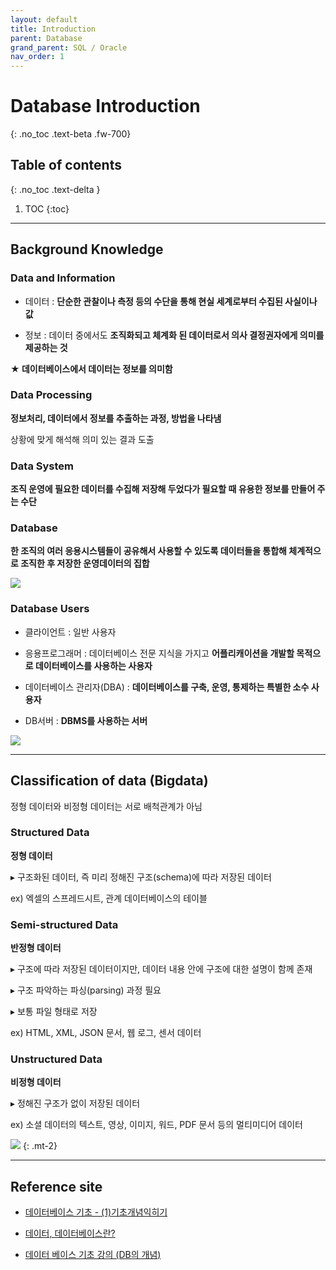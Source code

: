 ```yaml
---
layout: default
title: Introduction
parent: Database
grand_parent: SQL / Oracle
nav_order: 1
---
```


# Database Introduction
{: .no_toc .text-beta .fw-700}

## Table of contents
{: .no_toc .text-delta }

1. TOC
{:toc}

---

## Background Knowledge 

### Data and Information

* 데이터 : **단순한 관찰이나 측정 등의 수단을 통해 현실 세계로부터 수집된 사실이나 값**

* 정보 : 데이터 중에서도 **조직화되고 체계화 된 데이터로서 의사 결정권자에게 의미를 제공하는 것**

**★ 데이터베이스에서 데이터는 정보를 의미함**

### Data Processing

**정보처리, 데이터에서 정보를 추출하는 과정, 방법을 나타냄**

상황에 맞게 해석해 의미 있는 결과 도출

### Data System

**조직 운영에 필요한 데이터를 수집해 저장해 두었다가 필요할 때 유용한 정보를 만들어 주는 수단**

### Database

**한 조직의 여러 응용시스템들이 공유해서 사용할 수 있도록 데이터들을 통합해 체계적으로 조직한 후 저장한 운영데이터의 집합**
 
![](https://gekdev.github.io/docs/sql/database/example/data_system.png)

### Database Users

* 클라이언트 : 일반 사용자

* 응용프로그래머 : 데이터베이스 전문 지식을 가지고 **어플리캐이션을 개발할 목적으로 데이터베이스를 사용하는 사용자**

* 데이터베이스 관리자(DBA) : **데이터베이스를 구축, 운영, 통제하는 특별한 소수 사용자**

* DB서버 : **DBMS를 사용하는 서버**

![](https://gekdev.github.io/docs/sql/database/example/db_basic_structure.png)

---

## Classification of data (Bigdata)

정형 데이터와 비정형 데이터는 서로 배척관계가 아님

### Structured Data

**정형 데이터**

&#9656; 구조화된 데이터, 즉 미리 정해진 구조(schema)에 따라 저장된 데이터

ex) 엑셀의 스프레드시트, 관계 데이터베이스의 테이블

### Semi-structured Data

**반정형 데이터**

&#9656; 구조에 따라 저장된 데이터이지만, 데이터 내용 안에 구조에 대한 설명이 함께 존재

&#9656; 구조 파악하는 파싱(parsing) 과정 필요

&#9656; 보통 파일 형태로 저장

ex) HTML, XML, JSON 문서, 웹 로그, 센서 데이터

### Unstructured Data

**비정형 데이터**

&#9656; 정해진 구조가 없이 저장된 데이터

ex) 소셜 데이터의 텍스트, 영상, 이미지, 워드, PDF 문서 등의 멀티미디어 데이터

![](https://gekdev.github.io/docs/sql/database/example/datatype3.png)
{: .mt-2}

---

## Reference site

* [데이터베이스 기초 - (1)기초개념익히기](https://www.bsidesoft.com/4754)

* [데이터, 데이터베이스란?](https://ahnty0122.tistory.com/26)

* [데이터 베이스 기초 강의 (DB의 개념)](https://nackwon.tistory.com/96)
